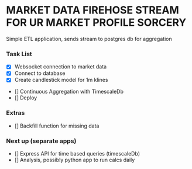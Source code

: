 # MARKET DATA FIREHOSE STREAM FOR UR MARKET PROFILE SORCERY

Simple ETL application, sends stream to postgres db for aggregation

### Task List

-   [x] Websocket connection to market data
-   [x] Connect to database
-   [x] Create candlestick model for 1m klines
-   [] Continuous Aggregation with TimescaleDb
-   [] Deploy

### Extras

-   [] Backfill function for missing data

### Next up (separate apps)

-   [] Express API for time based queries (timescaleDb)
-   [] Analysis, possibly python app to run calcs daily
